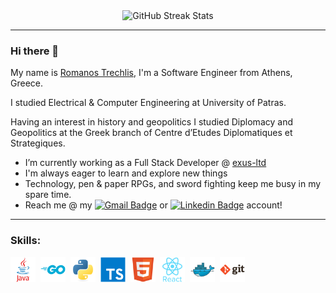 <div align="center">
  <img src="https://github-readme-streak-stats.herokuapp.com/?user=RomanosTrechlis&theme=blood&hide_border=true&exclude_days=Sun%2CSat" alt="GitHub Streak Stats"/>
</div>

---

### Hi there 👋

My name is [Romanos Trechlis](https://romanostrechlis.github.io/), I'm a Software Engineer from Athens, Greece.

I studied Electrical & Computer Engineering at University of Patras.

Having an interest in history and geopolitics I studied Diplomacy and Geopolitics at the Greek branch of Centre d’Etudes Diplomatiques et Strategiques.

+ I’m currently working as a Full Stack Developer @ [exus-ltd](https://github.com/exus-ltd)
+ I'm always eager to learn and explore new things
+ Technology, pen & paper RPGs, and sword fighting keep me busy in my spare time.
+ Reach me @ my [![Gmail Badge](https://img.shields.io/badge/Gmail-red?style=flat&logo=gmail&logoColor=white)](mailto:r.trechlis@gmail.com) or [![Linkedin Badge](https://img.shields.io/badge/LinkedIn-blue?style=flat&logo=linkedin&logoColor=white)](https://www.linkedin.com/in/romanostrechlis/) account!

---

### Skills:

<div>
  <img src="https://github.com/devicons/devicon/blob/master/icons/java/java-original-wordmark.svg" title="Java" alt="Java" width="40" height="40"/>&nbsp;
  <img src="https://github.com/devicons/devicon/blob/master/icons/go/go-original-wordmark.svg" title="Go" alt="Go" width="40" height="40"/>&nbsp;
  <img src="https://github.com/devicons/devicon/blob/master/icons/python/python-original.svg" title="Python" alt="Python" width="40" height="40"/>&nbsp;
  <img src="https://github.com/devicons/devicon/blob/master/icons/typescript/typescript-original.svg" title="TypeScript" alt="TypeScript" width="40" height="40"/>&nbsp;
  <img src="https://github.com/devicons/devicon/blob/master/icons/html5/html5-original.svg" title="HTML5" alt="HTML" width="40" height="40"/>&nbsp;
  <img src="https://github.com/devicons/devicon/blob/master/icons/react/react-original-wordmark.svg" title="React" alt="React" width="40" height="40"/>&nbsp;
  <img src="https://github.com/devicons/devicon/blob/master/icons/docker/docker-original.svg" title="Docker"  alt="Docker" width="40" height="40"/>&nbsp;
  <img src="https://github.com/devicons/devicon/blob/master/icons/git/git-original-wordmark.svg" title="Git" **alt="Git" width="40" height="40"/>&nbsp;
  <!-- <img src="https://github.com/devicons/devicon/blob/master/icons/github/github-original.svg" title="GitHub" **alt="GitHub" width="40" height="40"/>&nbsp;
</div>

---

<div align="center">
  <img src="https://github-profile-trophy.vercel.app/?username=RomanosTrechlis&column=-1" alt="GitHub Trophies"/>
</div>
